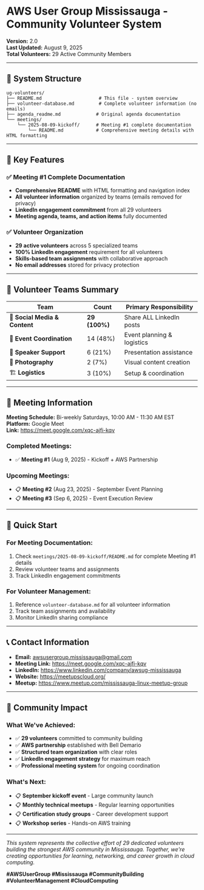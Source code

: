 # AWS User Group Mississauga - Community Volunteer System

**Version:** 2.0  
**Last Updated:** August 9, 2025  
**Total Volunteers:** 29 Active Community Members

---

## 📁 System Structure

```
ug-volunteers/
├── README.md                     # This file - system overview
├── volunteer-database.md         # Complete volunteer information (no emails)
├── agenda_readme.md             # Original agenda documentation
└── meetings/
    └── 2025-08-09-kickoff/      # Meeting #1 complete documentation
        └── README.md            # Comprehensive meeting details with HTML formatting
```

---

## 🎯 Key Features

### ✅ **Meeting #1 Complete Documentation**
- **Comprehensive README** with HTML formatting and navigation index
- **All volunteer information** organized by teams (emails removed for privacy)
- **LinkedIn engagement commitment** from all 29 volunteers
- **Meeting agenda, teams, and action items** fully documented

### ✅ **Volunteer Organization**
- **29 active volunteers** across 5 specialized teams
- **100% LinkedIn engagement** requirement for all volunteers
- **Skills-based team assignments** with collaborative approach
- **No email addresses** stored for privacy protection

---

## 👥 Volunteer Teams Summary

| Team | Count | Primary Responsibility |
|------|-------|----------------------|
| 📱 **Social Media & Content** | **29 (100%)** | Share ALL LinkedIn posts |
| 🎯 **Event Coordination** | 14 (48%) | Event planning & logistics |
| 🎤 **Speaker Support** | 6 (21%) | Presentation assistance |
| 📸 **Photography** | 2 (7%) | Visual content creation |
| 🏗️ **Logistics** | 3 (10%) | Setup & coordination |

---

## 📅 Meeting Information

**Meeting Schedule:** Bi-weekly Saturdays, 10:00 AM - 11:30 AM EST  
**Platform:** Google Meet  
**Link:** https://meet.google.com/xqc-ajfi-kqv  

### Completed Meetings:
- ✅ **Meeting #1** (Aug 9, 2025) - Kickoff + AWS Partnership

### Upcoming Meetings:
- 📋 **Meeting #2** (Aug 23, 2025) - September Event Planning
- 📋 **Meeting #3** (Sep 6, 2025) - Event Execution Review

---

## 🚀 Quick Start

### For Meeting Documentation:
1. Check `meetings/2025-08-09-kickoff/README.md` for complete Meeting #1 details
2. Review volunteer teams and assignments
3. Track LinkedIn engagement commitments

### For Volunteer Management:
1. Reference `volunteer-database.md` for all volunteer information
2. Track team assignments and availability
3. Monitor LinkedIn sharing compliance

---

## 📞 Contact Information

- **Email:** awsusergroup.mississauga@gmail.com
- **Meeting Link:** https://meet.google.com/xqc-ajfi-kqv
- **LinkedIn:** https://www.linkedin.com/company/awsug-mississauga
- **Website:** https://meetupscloud.org/
- **Meetup:** https://www.meetup.com/mississauga-linux-meetup-group

---

## 🎉 Community Impact

### What We've Achieved:
- ✅ **29 volunteers** committed to community building
- ✅ **AWS partnership** established with Bell Demario
- ✅ **Structured team organization** with clear roles
- ✅ **LinkedIn engagement strategy** for maximum reach
- ✅ **Professional meeting system** for ongoing coordination

### What's Next:
- 📋 **September kickoff event** - Large community launch
- 📋 **Monthly technical meetups** - Regular learning opportunities
- 📋 **Certification study groups** - Career development support
- 📋 **Workshop series** - Hands-on AWS training

---

*This system represents the collective effort of 29 dedicated volunteers building the strongest AWS community in Mississauga. Together, we're creating opportunities for learning, networking, and career growth in cloud computing.*

**#AWSUserGroup #Mississauga #CommunityBuilding #VolunteerManagement #CloudComputing**
